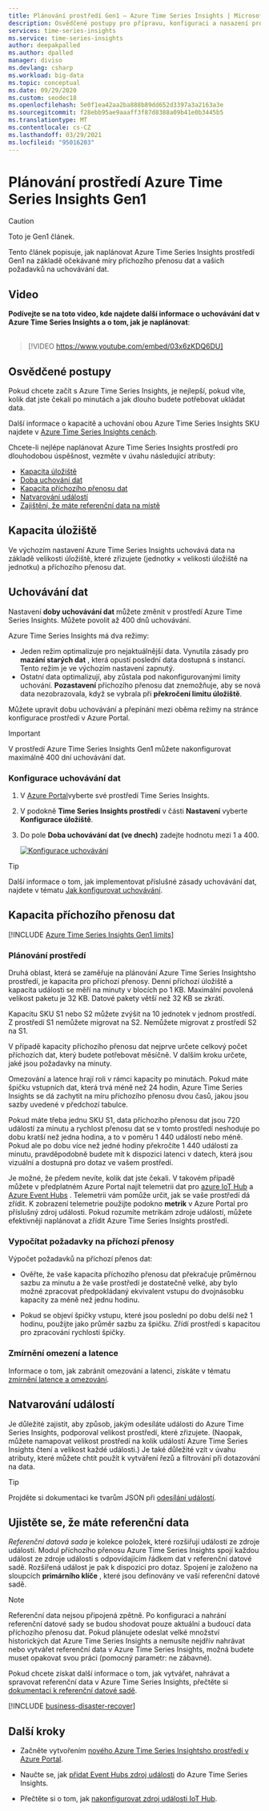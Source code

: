```yaml
---
title: Plánování prostředí Gen1 – Azure Time Series Insights | Microsoft Docs
description: Osvědčené postupy pro přípravu, konfiguraci a nasazení prostředí Azure Time Series Insights Gen1.
services: time-series-insights
ms.service: time-series-insights
author: deepakpalled
ms.author: dpalled
manager: diviso
ms.devlang: csharp
ms.workload: big-data
ms.topic: conceptual
ms.date: 09/29/2020
ms.custom: seodec18
ms.openlocfilehash: 5e0f1ea42aa2ba888b89dd652d3397a3a2163a3e
ms.sourcegitcommit: f28ebb95ae9aaaff3f87d8388a09b41e0b3445b5
ms.translationtype: MT
ms.contentlocale: cs-CZ
ms.lasthandoff: 03/29/2021
ms.locfileid: "95016203"
---
```

# <a name="plan-your-azure-time-series-insights-gen1-environment"></a>Plánování prostředí Azure Time Series Insights Gen1

> [!CAUTION]
> Toto je Gen1 článek.

Tento článek popisuje, jak naplánovat Azure Time Series Insights prostředí Gen1 na základě očekávané míry příchozího přenosu dat a vašich požadavků na uchovávání dat.

## <a name="video"></a>Video

**Podívejte se na toto video, kde najdete další informace o uchovávání dat v Azure Time Series Insights a o tom, jak je naplánovat**:<br /><br />

> [!VIDEO https://www.youtube.com/embed/03x6zKDQ6DU]

## <a name="best-practices"></a>Osvědčené postupy

Pokud chcete začít s Azure Time Series Insights, je nejlepší, pokud víte, kolik dat jste čekali po minutách a jak dlouho budete potřebovat ukládat data.  

Další informace o kapacitě a uchování obou Azure Time Series Insights SKU najdete v [Azure Time Series Insights cenách](https://azure.microsoft.com/pricing/details/time-series-insights/).

Chcete-li nejlépe naplánovat Azure Time Series Insights prostředí pro dlouhodobou úspěšnost, vezměte v úvahu následující atributy:

- [Kapacita úložiště](#storage-capacity)
- [Doba uchování dat](#data-retention)
- [Kapacita příchozího přenosu dat](#ingress-capacity)
- [Natvarování událostí](#shape-your-events)
- [Zajištění, že máte referenční data na místě](#ensure-that-you-have-reference-data)

## <a name="storage-capacity"></a>Kapacita úložiště

Ve výchozím nastavení Azure Time Series Insights uchovává data na základě velikosti úložiště, které zřizujete (jednotky &#215; velikosti úložiště na jednotku) a příchozího přenosu dat.

## <a name="data-retention"></a>Uchovávání dat

Nastavení **doby uchovávání dat** můžete změnit v prostředí Azure Time Series Insights. Můžete povolit až 400 dnů uchovávání.

Azure Time Series Insights má dva režimy:

- Jeden režim optimalizuje pro nejaktuálnější data. Vynutila zásady pro **mazání starých dat** , která opustí poslední data dostupná s instancí. Tento režim je ve výchozím nastavení zapnutý.
- Ostatní data optimalizují, aby zůstala pod nakonfigurovanými limity uchování. **Pozastavení** příchozího přenosu dat znemožňuje, aby se nová data nezobrazovala, když se vybrala při **překročení limitu úložiště**.

Můžete upravit dobu uchovávání a přepínání mezi oběma režimy na stránce konfigurace prostředí v Azure Portal.

> [!IMPORTANT]
> V prostředí Azure Time Series Insights Gen1 můžete nakonfigurovat maximálně 400 dní uchovávání dat.

### <a name="configure-data-retention"></a>Konfigurace uchovávání dat

1. V [Azure Portal](https://portal.azure.com)vyberte své prostředí Time Series Insights.

1. V podokně **Time Series Insights prostředí** v části **Nastavení** vyberte **Konfigurace úložiště**.

1. Do pole **Doba uchovávání dat (ve dnech)** zadejte hodnotu mezi 1 a 400.

   [![Konfigurace uchovávání](media/data-retention/configure-data-retention.png)](media/data-retention/configure-data-retention.png#lightbox)

> [!TIP]
> Další informace o tom, jak implementovat příslušné zásady uchovávání dat, najdete v tématu [Jak konfigurovat uchovávání](./time-series-insights-how-to-configure-retention.md).

## <a name="ingress-capacity"></a>Kapacita příchozího přenosu dat

[!INCLUDE [Azure Time Series Insights Gen1 limits](../../includes/time-series-insights-ga-limits.md)]

### <a name="environment-planning"></a>Plánování prostředí

Druhá oblast, která se zaměřuje na plánování Azure Time Series Insightsho prostředí, je kapacita pro příchozí přenosy. Denní příchozí úložiště a kapacita události se měří na minuty v blocích po 1 KB. Maximální povolená velikost paketu je 32 KB. Datové pakety větší než 32 KB se zkrátí.

Kapacitu SKU S1 nebo S2 můžete zvýšit na 10 jednotek v jednom prostředí. Z prostředí S1 nemůžete migrovat na S2. Nemůžete migrovat z prostředí S2 na S1.

V případě kapacity příchozího přenosu dat nejprve určete celkový počet příchozích dat, který budete potřebovat měsíčně. V dalším kroku určete, jaké jsou požadavky na minuty.

Omezování a latence hrají roli v rámci kapacity po minutách. Pokud máte špičku vstupních dat, která trvá méně než 24 hodin, Azure Time Series Insights se dá zachytit na míru příchozího přenosu dvou časů, jakou jsou sazby uvedené v předchozí tabulce.

Pokud máte třeba jednu SKU S1, data příchozího přenosu dat jsou 720 událostí za minutu a rychlost přenosu dat se v tomto prostředí neshoduje po dobu kratší než jedna hodina, a to v poměru 1 440 událostí nebo méně. Pokud ale po dobu více než jedné hodiny překročíte 1 440 událostí za minutu, pravděpodobně budete mít k dispozici latenci v datech, která jsou vizuální a dostupná pro dotaz ve vašem prostředí.

Je možné, že předem nevíte, kolik dat jste čekali. V takovém případě můžete v předplatném Azure Portal najít telemetrii dat pro [azure IoT Hub](../iot-hub/monitor-iot-hub.md) a [Azure Event Hubs](/archive/blogs/cloud_solution_architect/using-the-azure-rest-apis-to-retrieve-event-hub-metrics) . Telemetrii vám pomůže určit, jak se vaše prostředí dá zřídit. K zobrazení telemetrie použijte podokno **metrik** v Azure Portal pro příslušný zdroj události. Pokud rozumíte metrikám zdroje událostí, můžete efektivněji naplánovat a zřídit Azure Time Series Insights prostředí.

### <a name="calculate-ingress-requirements"></a>Vypočítat požadavky na příchozí přenosy

Výpočet požadavků na příchozí přenos dat:

- Ověřte, že vaše kapacita příchozího přenosu dat překračuje průměrnou sazbu za minutu a že vaše prostředí je dostatečně velké, aby bylo možné zpracovat předpokládaný ekvivalent vstupu do dvojnásobku kapacity za méně než jednu hodinu.

- Pokud se objeví špičky vstupu, které jsou poslední po dobu delší než 1 hodinu, použijte jako průměr sazbu za špičku. Zřídí prostředí s kapacitou pro zpracování rychlosti špičky.

### <a name="mitigate-throttling-and-latency"></a>Zmírnění omezení a latence

Informace o tom, jak zabránit omezování a latenci, získáte v tématu [zmírnění latence a omezování](time-series-insights-environment-mitigate-latency.md).

## <a name="shape-your-events"></a>Natvarování událostí

Je důležité zajistit, aby způsob, jakým odesíláte události do Azure Time Series Insights, podporoval velikost prostředí, které zřizujete. (Naopak, můžete namapovat velikost prostředí na kolik událostí Azure Time Series Insights čtení a velikost každé události.) Je také důležité vzít v úvahu atributy, které můžete chtít použít k vytváření řezů a filtrování při dotazování na data.

> [!TIP]
> Projděte si dokumentaci ke tvarům JSON při [odesílání událostí](time-series-insights-send-events.md).

## <a name="ensure-that-you-have-reference-data"></a>Ujistěte se, že máte referenční data

*Referenční datová sada* je kolekce položek, které rozšiřují události ze zdroje událostí. Modul příchozího přenosu Azure Time Series Insights spojí každou událost ze zdroje události s odpovídajícím řádkem dat v referenční datové sadě. Rozšířená událost je pak k dispozici pro dotaz. Spojení je založeno na sloupcích **primárního klíče** , které jsou definovány ve vaší referenční datové sadě.

> [!NOTE]
> Referenční data nejsou připojená zpětně. Po konfiguraci a nahrání referenční datové sady se budou shodovat pouze aktuální a budoucí data příchozího přenosu dat. Pokud plánujete odeslat velké množství historických dat Azure Time Series Insights a nemusíte nejdřív nahrávat nebo vytvářet referenční data v Azure Time Series Insights, možná budete muset opakovat svou práci (pomocný parametr: ne zábavné).  

Pokud chcete získat další informace o tom, jak vytvářet, nahrávat a spravovat referenční data v Azure Time Series Insights, přečtěte si [dokumentaci k referenční datové sadě](time-series-insights-add-reference-data-set.md).

[!INCLUDE [business-disaster-recover](../../includes/time-series-insights-business-recovery.md)]

## <a name="next-steps"></a>Další kroky

- Začněte vytvořením [nového Azure Time Series Insightsho prostředí v Azure Portal](time-series-insights-get-started.md).

- Naučte se, jak [přidat Event Hubs zdroj události](./how-to-ingest-data-event-hub.md) do Azure Time Series Insights.

- Přečtěte si o tom, jak [nakonfigurovat zdroj události IoT Hub](./how-to-ingest-data-iot-hub.md).